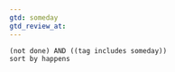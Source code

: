 ```yaml
---
gtd: someday
gtd_review_at:
---
```


```tasks
(not done) AND ((tag includes someday))
sort by happens
```
